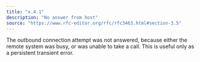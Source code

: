 ```yaml
---
title: "x.4.1"
description: "No answer from host"
source: "https://www.rfc-editor.org/rfc/rfc3463.html#section-3.5"
---
```


The outbound connection attempt was not answered, because either the remote system was busy, or was unable to take a call.
This is useful only as a persistent transient error.
